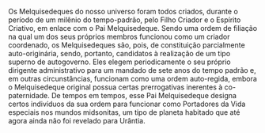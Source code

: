 ﻿Os Melquisedeques do nosso universo foram todos criados, durante o período de um milênio do tempo-padrão, pelo Filho Criador e o Espírito Criativo, em enlace com o Pai Melquisedeque. Sendo uma ordem de filiação na qual um dos seus próprios membros funcionou como um criador coordenado, os Melquisedeques são, pois, de constituição parcialmente auto-originária, sendo, portanto, candidatos à realização de um tipo superno de autogoverno. Eles elegem periodicamente o seu próprio dirigente administrativo para um mandado de sete anos do tempo padrão e, em outras circunstâncias, funcionam como uma ordem auto-regida, embora o Melquisedeque original possua certas prerrogativas inerentes à co-paternidade. De tempos em tempos, esse Pai Melquisedeque designa certos indivíduos da sua ordem para funcionar como Portadores da Vida especiais nos mundos midsonitas, um tipo de planeta habitado que até agora ainda não foi revelado para Urântia.